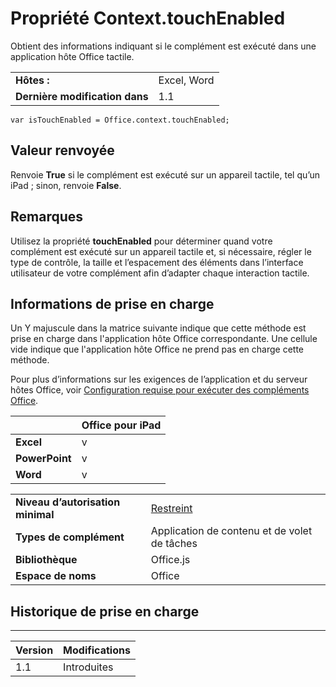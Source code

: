 
# <a name="context.touchenabled-property"></a>Propriété Context.touchEnabled
Obtient des informations indiquant si le complément est exécuté dans une application hôte Office tactile.

|||
|:-----|:-----|
|**Hôtes :**|Excel, Word|
|**Dernière modification dans**|1.1|

```
var isTouchEnabled = Office.context.touchEnabled;
```


## <a name="return-value"></a>Valeur renvoyée

Renvoie **True** si le complément est exécuté sur un appareil tactile, tel qu’un iPad ; sinon, renvoie **False**.


## <a name="remarks"></a>Remarques

Utilisez la propriété **touchEnabled** pour déterminer quand votre complément est exécuté sur un appareil tactile et, si nécessaire, régler le type de contrôle, la taille et l’espacement des éléments dans l’interface utilisateur de votre complément afin d’adapter chaque interaction tactile.


## <a name="support-details"></a>Informations de prise en charge


Un Y majuscule dans la matrice suivante indique que cette méthode est prise en charge dans l'application hôte Office correspondante. Une cellule vide indique que l'application hôte Office ne prend pas en charge cette méthode.

Pour plus d’informations sur les exigences de l’application et du serveur hôtes Office, voir [Configuration requise pour exécuter des compléments Office](../../docs/overview/requirements-for-running-office-add-ins.md).

||**Office pour iPad**|
|:-----|:-----|
|**Excel**|v|
|**PowerPoint**|v|
|**Word**|v|

|||
|:-----|:-----|
|**Niveau d’autorisation minimal**|[Restreint](../../docs/develop/requesting-permissions-for-api-use-in-content-and-task-pane-add-ins.md)|
|**Types de complément**|Application de contenu et de volet de tâches|
|**Bibliothèque**|Office.js|
|**Espace de noms**|Office|

## <a name="support-history"></a>Historique de prise en charge



****


|**Version**|**Modifications**|
|:-----|:-----|
|1.1|Introduites|
